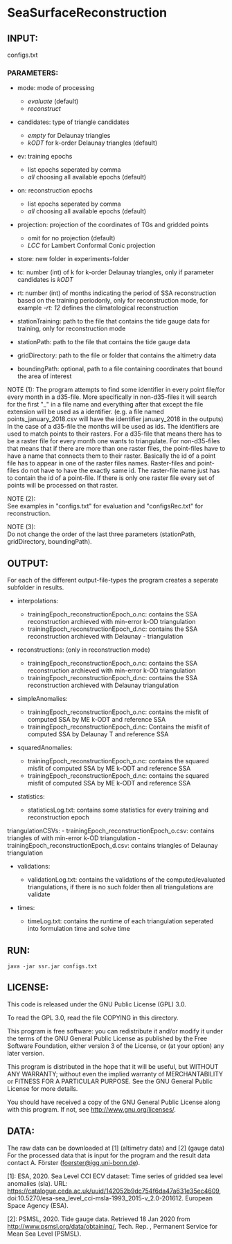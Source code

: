 SeaSurfaceReconstruction
=========================

INPUT:
---------------
configs.txt

### PARAMETERS:

- mode: mode of processing
	- *evaluate* (default)
	- *reconstruct*

- candidates: type of triangle candidates
	- *empty* for Delaunay triangles
	- *kODT* for k-order Delaunay triangles (default)

- ev: training epochs
	- list epochs seperated by comma
	- *all* choosing all available epochs (default)
			
- on: reconstruction epochs
	- list epochs seperated by comma
	- *all* choosing all available epochs (default)

- projection: projection of the coordinates of TGs and gridded points
	- omit for no projection (default)
	- *LCC* for Lambert Conformal Conic projection

- store: new folder in experiments-folder

- tc: number (int) of k for k-order Delaunay triangles, only if parameter candidates is *kODT*

- rt: number (int) of months indicating the period of SSA reconstruction based on the training periodonly, only for reconstruction mode, for example *-rt: 12* defines the climatological reconstruction

- stationTraining: path to the file that contains the tide gauge data for training, only for reconstruction mode

- stationPath: path to the file that contains the tide gauge data

- gridDirectory: path to the file or folder that contains the altimetry data

- boundingPath: optional, path to a file containing coordinates that bound the area of interest


NOTE (1): 
	The program attempts to find some identifier in every point file/for every month in a d35-file. 
	More specifically in non-d35-files it will search for the first "_" in a file name and everything after 
	that except the file extension will be used as a identifier. (e.g. a file named points_january_2018.csv will 
	have the identifier january_2018 in the outputs)
	In the case of a d35-file the months will be used as ids. 
	The identifiers are used to match points to their rasters. For a d35-file that means there has to be a 
	raster file for every month one wants to triangulate. 
	For non-d35-files that means that if there are more than one raster files, the point-files have to have 
	a name that connects them to their raster. Basically the id of a point file has to appear in one of the 
	raster files names. Raster-files and point-files do not have to have the exactly same id. The raster-file name
	just has to contain the id of a point-file. 
	If there is only one raster file every set of points will be processed on that raster.

NOTE (2): 	
	See examples in "configs.txt" for evaluation and "configsRec.txt" for reconstruction.

NOTE (3): 	
	Do not change the order of the last three parameters (stationPath, gridDirectory, boundingPath).
 											
OUTPUT: 
---------------

For each of the different output-file-types the program creates a seperate subfolder in results.

- interpolations:
	- trainingEpoch_reconstructionEpoch_o.nc: contains the SSA reconstruction archieved with min-error k-OD triangulation
	- trainingEpoch_reconstructionEpoch_d.nc: contains the SSA reconstruction archieved with Delaunay -  triangulation

- reconstructions: (only in reconstruction mode)
	- trainingEpoch_reconstructionEpoch_o.nc: contains the SSA reconstruction archieved with min-error k-OD triangulation
	- trainingEpoch_reconstructionEpoch_d.nc: contains the SSA reconstruction archieved with Delaunay triangulation

- simpleAnomalies:
	- trainingEpoch_reconstructionEpoch_o.nc: contains the misfit of computed SSA by ME k-ODT and reference SSA
	- trainingEpoch_reconstructionEpoch_d.nc: Contains the misfit of computed SSA by Delaunay T and reference SSA
											
- squaredAnomalies: 
	- trainingEpoch_reconstructionEpoch_o.nc: contains the squared misfit of computed SSA by ME k-ODT and reference SSA										
	- trainingEpoch_reconstructionEpoch_d.nc: contains the squared misfit of computed SSA by ME k-ODT and reference SSA 
										
- statistics: 
	- statisticsLog.txt: contains some statistics for every training and reconstruction epoch
	
triangulationCSVs:
	- trainingEpoch_reconstructionEpoch_o.csv: contains triangles of with min-error k-OD triangulation
	- trainingEpoch_reconstructionEpoch_d.csv: contains triangles of Delaunay triangulation
				
- validations: 
	- validationLog.txt: contains the validations of the computed/evaluated triangulations, if there is no such folder then all triangulations are validate

- times:
	- timeLog.txt: contains the runtime of each triangulation seperated into formulation time and solve time
	
RUN:
---------------
	java -jar ssr.jar configs.txt


LICENSE:
---------------


This code is released under the GNU Public License (GPL) 3.0.

To read the GPL 3.0, read the file COPYING in this directory.

This program is free software: you can redistribute it and/or modify
it under the terms of the GNU General Public License as published by
the Free Software Foundation, either version 3 of the License, or
(at your option) any later version.

This program is distributed in the hope that it will be useful,
but WITHOUT ANY WARRANTY; without even the implied warranty of
MERCHANTABILITY or FITNESS FOR A PARTICULAR PURPOSE. See the
GNU General Public License for more details.

You should have received a copy of the GNU General Public License
along with this program. If not, see <http://www.gnu.org/licenses/>.


DATA:
---------------

The raw data can be downloaded at [1] (altimetry data) and [2] (gauge data)
For the processed data that is input for the program and the result data contact A. Förster (foerster@igg.uni-bonn.de).


[1]: ESA, 2020. Sea Level CCI ECV dataset: Time series of gridded sea level anomalies (sla). 
URL: https://catalogue.ceda.ac.uk/uuid/142052b9dc754f6da47a631e35ec4609,
doi:10.5270/esa-sea\_level\_cci-msla-1993\_2015-v\_2.0-201612.
European Space Agency (ESA).

[2]: PSMSL, 2020. Tide gauge data. Retrieved 18 Jan 2020
from http://www.psmsl.org/data/obtaining/, Tech. Rep. ,
Permanent Service for Mean Sea Level (PSMSL).
